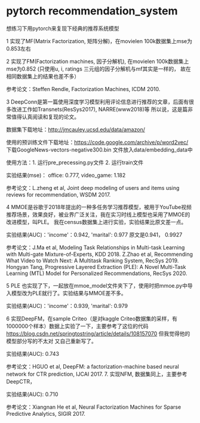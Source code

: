 # pytorch recommendation_system
想练习下用pytorch来复现下经典的推荐系统模型

1 实现了MF(Matrix Factorization, 矩阵分解)，在movielen 100k数据集上mse为0.853左右

2 实现了FM(Factorization machines, 因子分解机), 在movielen 100k数据集上mse为0.852
(只使用u, i, ratings 三元组的因子分解机与mf其实是一样的， 故在相同数据集上的结果也差不多）

参考论文：Steffen Rendle, Factorization Machines, ICDM 2010.

3 DeepConn是第一篇使用深度学习模型利用评论信息进行推荐的文章，后面有很多改进工作如Transnets(ResSys2017), NARRE(www2018)等
所以说，这是篇非常值得认真阅读和复现的论文。

数据集下载地址：http://jmcauley.ucsd.edu/data/amazon/ 

使用的预训练文件下载地址：https://code.google.com/archive/p/word2vec/  下载GoogleNews-vectors-negative300.bin 文件放入data/embedding_data中

使用方法：1. 运行pre_precessing.py文件 2. 运行train文件

实验结果(mse)： office: 0.777, video_game: 1.182

参考论文：L.zheng et al, Joint deep modeling of users and items using reviews for recommendation, WSDM 2017.

4 MMOE是谷歌于2018年提出的一种多任务学习推荐模型，被用于YouTube视频推荐场景，效果良好，被业界广泛关注，我在实习时线上模型也采用了MMOE的改进模型，叫PLE。
我在census数据集上进行实验，实验结果比原文差一点。

实验结果(AUC)：'income'：0.942, 'marital': 0.977  原文是0.941， 0.9927

参考论文：J.Ma et al, Modeling Task Relationships in Multi-task Learning with Multi-gate Mixture-of-Experts, KDD 2018.
          Z.Zhao et al, Recommending What Video to Watch Next: A Multitask Ranking System, RecSys 2019.
          Hongyan Tang, Progressive Layered Extraction (PLE): A Novel Multi-Task Learning (MTL) Model for Personalized Recommendations, RecSys 2020.

5 PLE 也实现了下，一起放在mmoe_model文件夹下了，使用时把mmoe.py中导入模型改为PLE就行了。实验结果与MMOE差不多。

实验结果(AUC)：'income'：0.939, 'marital': 0.979 

6 实现DeepFM，在sample Criteo（是对kaggle Criteo数据集的采样，有1000000个样本）数据上实验了一下，主要参考了这位的代码 https://blog.csdn.net/springtostring/article/details/108157070 但我觉得他的模型部分写的不太对 又自己重新写了。

实验结果(AUC): 0.743

参考论文：HGUO et al, DeepFM: a factorization-machine based neural network for CTR prediction, IJCAI 2017.
7. 实现NFM, 数据集同上，主要参考DeepCTR，

实验结果(AUC): 0.710

参考论文：Xiangnan He et al, Neural Factorization Machines for Sparse Predictive Analytics, SIGIR 2017.
